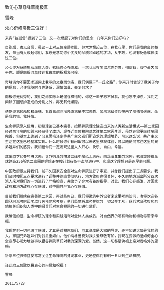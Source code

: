 致沁心草奇峰草南极草

雪峰


沁心奇峰南极三位好！

    来宾“独孤信”提到了三位，又一次燃起了对你们的思念，几年来你们还好吗？

    自别后，杳无音信，虽谈不上对三位牵肠挂肚，但常常想起三位，在我心里，你们是我的良师益友，每当有人谈起你们，我总是念叨你们优良的品质和卓越的才华，从不敢，也没有贬低或亵渎过三位。

    沁心你对我的帮助是巨大的，我始终心存感激，一天也没有忘记欠你的情，相信我，我不会失信于你。顺便向银河草转达我真挚的祝福和问候。

    奇峰请你不要因求道网上我写的文章而伤痛，我们俩属于“一丘之貉”，你离开时告诉了我关于你的信息，允许我随时与你联系，深情如此，夫复何求？

    南极你是优秀的，我们之间实际上是惺惺相惜的，你这一辈子忘不掉我，我也忘不掉你，我们之间除了因忌妒造成的分别之外，再无其他嫌隙。

    请原谅我的无知和愚昧，我自己深深地知道我是不完美的，如果我给你们带来了烦恼和伤痛，全是我的错，我忏悔。

    生命禅院渐入佳境，初级理论已基本完善，按照禅院理念建造出来的人类新生活模式——第二家园经过两年多的实践已经获得了成功，现在近百位禅院草常驻第二家园生活，虽然还需要继续巩固完善，但基本上达到了马克思毛泽东等共产主义者们所追求的理想境界，可以这么说，共产主义生活在这里已经基本实现。什么时候你们有闲暇可以来这里参观体验，可以随便问常驻这里的兄弟姐妹们的感受，我相信你们一定发现这里人人开心、快乐、自由、幸福。

    这里四季如春环境优美，世外桃源的描述已经不是纸上谈兵，而是活生生的现实，我设想的在全球建造256所第二家园的理想正在按计划有条不紊地进行中，实现这个理想只是迟早的问题。

    中国政府很支持我们，前不久国家安全部对生命禅院进行了审查，并给我们提出了三点要求，我们及时按照三点要求进行了调整并彻底贯彻执行，地方政府也很关怀，不久前地方派出所分四次派人来对我们的一切进行了严格检查，并给予了非常有益的指导，对此，我们心存感激，对国家政府和地方政府心存感激，对中国共产党心存感激。

    目前我们继续在完善第二家园，再过些时日，我们将邀请中外记者来这里考察访问，也将欢迎各国政府派考察团来进行实地参观考察，我们愿意将生命禅院的一切公布于众，我们欢迎政府和其他相关组织和人类中的贤哲们对生命禅院的一切进行监督。

    我确信的是，生命禅院的理念和实践活动对全体人类成员，对自然界的所有动物和植物将带来幸福。

    我现在对一切充满了感激，尤其是对禅院草们，与其说我是大家的导游，还不如说大家是我的恩人，家园兄弟姐妹们对我恩重如山，他们纯朴善良对我关爱尊敬有加，我现在要做的是如何全心全意尽心竭力地做事以报答禅院草们对我的深深的爱。当然，这一切都是佛祖上帝对我格外的恩赐。

    祈愿三位良师益友常常关注生命禅院的建设事业，更盼望你们有朝一日回到生命禅院。

    谨此向三位致以最衷心的问候和祝福！

    雪峰

    2011/5/28 



